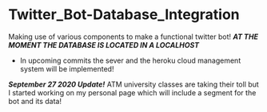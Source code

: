 # Twitter_Bot-Database_Integration
Making use of various components to make a functional twitter bot!
***AT THE MOMENT THE DATABASE IS LOCATED IN A LOCALHOST***
- In upcoming commits the sever and the heroku cloud management system will be implemented!

***September 27 2020 Update!***
ATM university classes are taking their toll but I started working on my personal page which will include a segment for the bot and its data!
